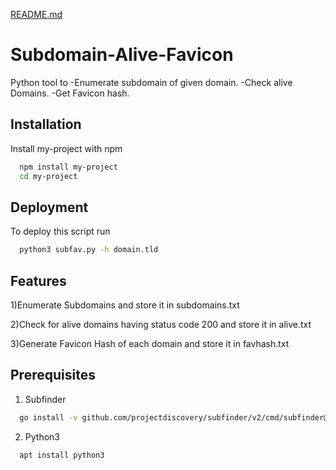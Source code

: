 [README.md](https://github.com/EkamSinghWalia/Subdomain-Alive-Favicon/files/9126130/README.md)


# Subdomain-Alive-Favicon

Python tool to -Enumerate subdomain of given domain.
-Check alive Domains. -Get Favicon hash.




## Installation

Install my-project with npm

```bash
  npm install my-project
  cd my-project
```
    
## Deployment

To deploy this script run

```bash
  python3 subfav.py -h domain.tld
```


## Features

1)Enumerate Subdomains and store it in subdomains.txt

2)Check for alive domains having status code 200 and store it in alive.txt

3)Generate Favicon Hash of each domain and store it in favhash.txt


## Prerequisites

1) Subfinder
```bash
  go install -v github.com/projectdiscovery/subfinder/v2/cmd/subfinder@latest
```
2) Python3 
```bash
  apt install python3
```



